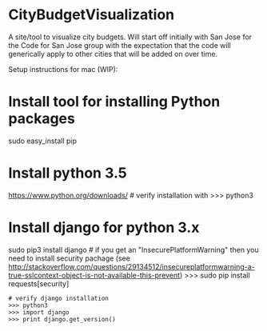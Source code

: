 # CityBudgetVisualization
A site/tool to visualize city budgets. Will start off initially with San Jose for the Code for San Jose group with the expectation that the code will generically apply to other cities that will be added on over time.


Setup instructions for mac (WIP):

# Install tool for installing Python packages
sudo easy_install pip 

# Install python 3.5
https://www.python.org/downloads/
	# verify installation with 
	>>> python3

# Install django for python 3.x
sudo pip3 install django
	# if you get an "InsecurePlatformWarning" then you need to install security pachage (see http://stackoverflow.com/questions/29134512/insecureplatformwarning-a-true-sslcontext-object-is-not-available-this-prevent)
	>>> sudo pip install requests[security]

	# verify django installation
	>>> python3
	>>> import django
	>>> print django.get_version()